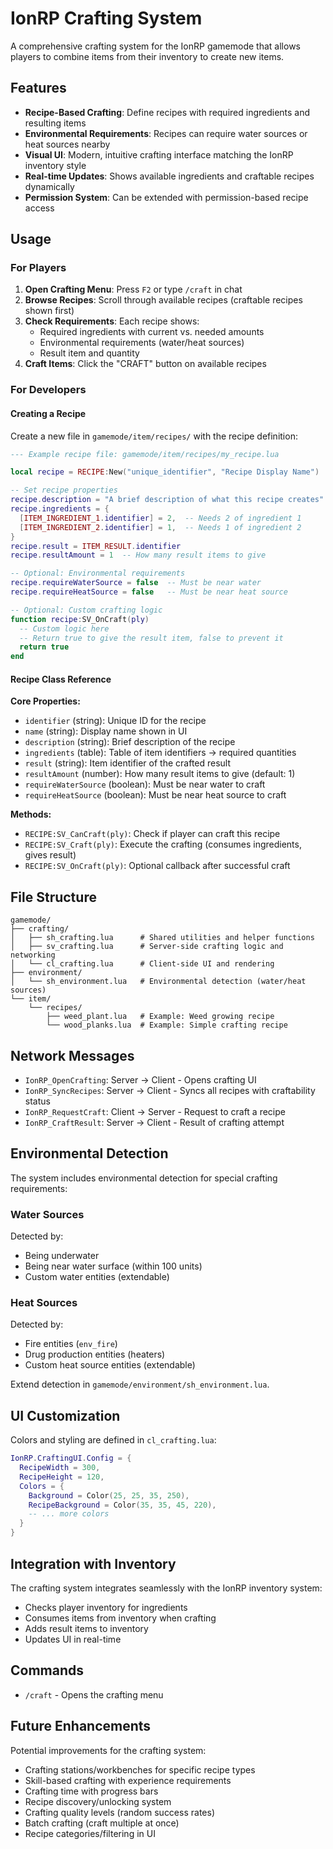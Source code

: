 # IonRP Crafting System

A comprehensive crafting system for the IonRP gamemode that allows players to combine items from their inventory to create new items.

## Features

- **Recipe-Based Crafting**: Define recipes with required ingredients and resulting items
- **Environmental Requirements**: Recipes can require water sources or heat sources nearby
- **Visual UI**: Modern, intuitive crafting interface matching the IonRP inventory style
- **Real-time Updates**: Shows available ingredients and craftable recipes dynamically
- **Permission System**: Can be extended with permission-based recipe access

## Usage

### For Players

1. **Open Crafting Menu**: Press `F2` or type `/craft` in chat
2. **Browse Recipes**: Scroll through available recipes (craftable recipes shown first)
3. **Check Requirements**: Each recipe shows:
   - Required ingredients with current vs. needed amounts
   - Environmental requirements (water/heat sources)
   - Result item and quantity
4. **Craft Items**: Click the "CRAFT" button on available recipes

### For Developers

#### Creating a Recipe

Create a new file in `gamemode/item/recipes/` with the recipe definition:

```lua
--- Example recipe file: gamemode/item/recipes/my_recipe.lua

local recipe = RECIPE:New("unique_identifier", "Recipe Display Name")

-- Set recipe properties
recipe.description = "A brief description of what this recipe creates"
recipe.ingredients = {
  [ITEM_INGREDIENT_1.identifier] = 2,  -- Needs 2 of ingredient 1
  [ITEM_INGREDIENT_2.identifier] = 1,  -- Needs 1 of ingredient 2
}
recipe.result = ITEM_RESULT.identifier
recipe.resultAmount = 1  -- How many result items to give

-- Optional: Environmental requirements
recipe.requireWaterSource = false  -- Must be near water
recipe.requireHeatSource = false   -- Must be near heat source

-- Optional: Custom crafting logic
function recipe:SV_OnCraft(ply)
  -- Custom logic here
  -- Return true to give the result item, false to prevent it
  return true
end
```

#### Recipe Class Reference

**Core Properties:**
- `identifier` (string): Unique ID for the recipe
- `name` (string): Display name shown in UI
- `description` (string): Brief description of the recipe
- `ingredients` (table): Table of item identifiers -> required quantities
- `result` (string): Item identifier of the crafted result
- `resultAmount` (number): How many result items to give (default: 1)
- `requireWaterSource` (boolean): Must be near water to craft
- `requireHeatSource` (boolean): Must be near heat source to craft

**Methods:**
- `RECIPE:SV_CanCraft(ply)`: Check if player can craft this recipe
- `RECIPE:SV_Craft(ply)`: Execute the crafting (consumes ingredients, gives result)
- `RECIPE:SV_OnCraft(ply)`: Optional callback after successful craft

## File Structure

```
gamemode/
├── crafting/
│   ├── sh_crafting.lua      # Shared utilities and helper functions
│   ├── sv_crafting.lua      # Server-side crafting logic and networking
│   └── cl_crafting.lua      # Client-side UI and rendering
├── environment/
│   └── sh_environment.lua   # Environmental detection (water/heat sources)
└── item/
    └── recipes/
        ├── weed_plant.lua   # Example: Weed growing recipe
        └── wood_planks.lua  # Example: Simple crafting recipe
```

## Network Messages

- `IonRP_OpenCrafting`: Server -> Client - Opens crafting UI
- `IonRP_SyncRecipes`: Server -> Client - Syncs all recipes with craftability status
- `IonRP_RequestCraft`: Client -> Server - Request to craft a recipe
- `IonRP_CraftResult`: Server -> Client - Result of crafting attempt

## Environmental Detection

The system includes environmental detection for special crafting requirements:

### Water Sources
Detected by:
- Being underwater
- Being near water surface (within 100 units)
- Custom water entities (extendable)

### Heat Sources
Detected by:
- Fire entities (`env_fire`)
- Drug production entities (heaters)
- Custom heat source entities (extendable)

Extend detection in `gamemode/environment/sh_environment.lua`.

## UI Customization

Colors and styling are defined in `cl_crafting.lua`:

```lua
IonRP.CraftingUI.Config = {
  RecipeWidth = 300,
  RecipeHeight = 120,
  Colors = {
    Background = Color(25, 25, 35, 250),
    RecipeBackground = Color(35, 35, 45, 220),
    -- ... more colors
  }
}
```

## Integration with Inventory

The crafting system integrates seamlessly with the IonRP inventory system:
- Checks player inventory for ingredients
- Consumes items from inventory when crafting
- Adds result items to inventory
- Updates UI in real-time

## Commands

- `/craft` - Opens the crafting menu

## Future Enhancements

Potential improvements for the crafting system:
- Crafting stations/workbenches for specific recipe types
- Skill-based crafting with experience requirements
- Crafting time with progress bars
- Recipe discovery/unlocking system
- Crafting quality levels (random success rates)
- Batch crafting (craft multiple at once)
- Recipe categories/filtering in UI
